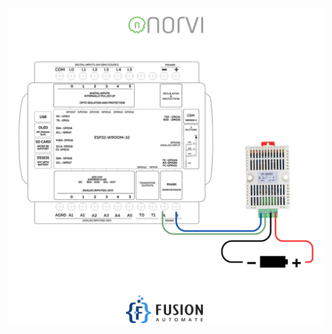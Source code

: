 ![Connection](https://github.com/papercodeIN/Embedded_Devices/blob/main/NORVI/ESP32%20Industrial%20Controller/Modbus_Read_Example/Connection.png)
